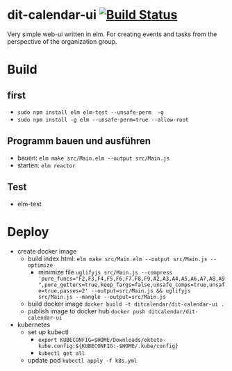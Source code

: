 # dit-calendar-ui [![Build Status](https://travis-ci.com/dit-calendar/dit-calendar-ui.svg?branch=master)](https://travis-ci.com/dit-calendar/dit-calendar-ui)

Very simple web-ui written in elm. For creating events and tasks from the perspective of the organization group.

# Build

## first
* `sudo npm install elm elm-test --unsafe-perm  -g`
* `sudo npm install -g elm --unsafe-perm=true --allow-root`

## Programm bauen und ausführen
* bauen: `elm make src/Main.elm --output src/Main.js`
* starten: `elm reactor`

## Test
* elm-test


# Deploy
* create docker image
  * build index.html: `elm make src/Main.elm --output src/Main.js --optimize`
    * minimize file `uglifyjs src/Main.js --compress 'pure_funcs="F2,F3,F4,F5,F6,F7,F8,F9,A2,A3,A4,A5,A6,A7,A8,A9",pure_getters=true,keep_fargs=false,unsafe_comps=true,unsafe=true,passes=2' --output=src/Main.js && uglifyjs src/Main.js --mangle --output=src/Main.js`
  * build docker image `docker build -t ditcalendar/dit-calendar-ui .`
  * publish image to docker hub `docker push ditcalendar/dit-calendar-ui`
* kubernetes
  * set up kubectl
    * `export KUBECONFIG=$HOME/Downloads/okteto-kube.config:${KUBECONFIG:-$HOME/.kube/config}`
    * `kubectl get all`
  * update pod `kubectl apply -f k8s.yml`
